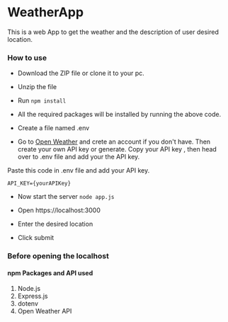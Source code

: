 # WeatherApp

This is a web App to get the weather and the description of user desired location.

 ### How to use

  * Download the ZIP file or clone it to your pc.
  
  * Unzip the file
  * Run ``npm install ``
  * All the required packages will be installed by running the above code.
  * Create a file named .env 
  *  Go to [Open Weather](https://openweather.org) and crete an account if you don't have. Then create your own API key or generate. Copy your API key , then head over to .env file and add your the API key.

 Paste this code in .env file and add your API key.

 `` API_KEY={yourAPIKey} ``

  * Now start the server ``node app.js``
  
  * Open https://localhost:3000
  
  * Enter the desired location
  
  * Click submit
  
 ### Before opening the localhost
 



#### npm Packages and API used
1. Node.js
2. Express.js
3. dotenv
4. Open Weather API
